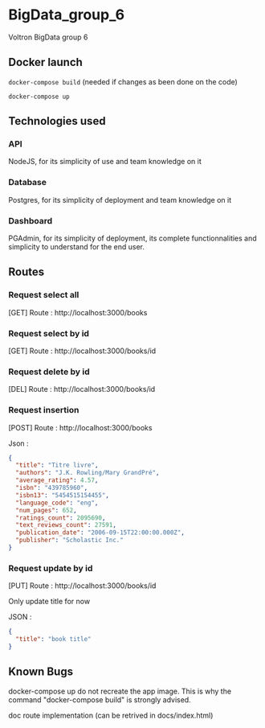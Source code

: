 # BigData_group_6

Voltron BigData group 6

## Docker launch

`docker-compose build` (needed if changes as been done on the code)

`docker-compose up`

## Technologies used

### API

NodeJS, for its simplicity of use and team knowledge on it

### Database

Postgres, for its simplicity of deployment and team knowledge on it

### Dashboard

PGAdmin, for its simplicity of deployment, its complete functionnalities and simplicity to understand for the end user.

## Routes

### Request select all

[GET] Route : http://localhost:3000/books

### Request select by id

[GET] Route : http://localhost:3000/books/id

### Request delete by id

[DEL] Route : http://localhost:3000/books/id

### Request insertion

[POST] Route : http://localhost:3000/books

Json :

```json
{
  "title": "Titre livre",
  "authors": "J.K. Rowling/Mary GrandPré",
  "average_rating": 4.57,
  "isbn": "439785960",
  "isbn13": "5454515154455",
  "language_code": "eng",
  "num_pages": 652,
  "ratings_count": 2095690,
  "text_reviews_count": 27591,
  "publication_date": "2006-09-15T22:00:00.000Z",
  "publisher": "Scholastic Inc."
}
```

### Request update by id

[PUT] Route : http://localhost:3000/books/id

Only update title for now

JSON :

```json
{
  "title": "book title"
}
```

## Known Bugs

docker-compose up do not recreate the app image. This is why the command "docker-compose build" is strongly advised.

doc route implementation (can be retrived in docs/index.html)
